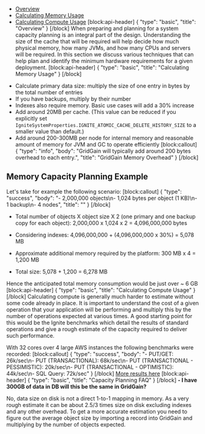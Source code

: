 * [Overview](#overview)
* [Calculating Memory Usage](#calculating-memory-usage)
* [Calculating Compute Usage](#calculating-compute-usage)
[block:api-header]
{
  "type": "basic",
  "title": "Overview"
}
[/block]
When preparing and planning for a system capacity planning is an integral part of the design. Understanding the size of the cache that will be required will help decide how much physical memory, how many JVMs, and how many CPUs and servers will be required. In this section we discuss various techniques that can help plan and identify the minimum hardware requirements for a given deployment.
[block:api-header]
{
  "type": "basic",
  "title": "Calculating Memory Usage"
}
[/block]
- Calculate primary data size: multiply the size of one entry in bytes by the total number of entries
- If you have backups, multiply by their number
- Indexes also require memory. Basic use cases will add a 30% increase
- Add around 20MB per cache. (This value can be reduced if you explicitly set `IgniteSystemProperties.IGNITE_ATOMIC_CACHE_DELETE_HISTORY_SIZE` to a smaller value than default.)
- Add around 200-300MB per node for internal memory and reasonable amount of memory for JVM and GC to operate efficiently
[block:callout]
{
  "type": "info",
  "body": "GridGain will typically add around 200 bytes overhead to each entry.",
  "title": "GridGain Memory Overhead"
}
[/block]
## Memory Capacity Planning Example

Let's take for example the following scenario:
[block:callout]
{
  "type": "success",
  "body": "- 2,000,000 objects\n- 1,024 bytes per object (1 KB)\n- 1 backup\n- 4 nodes",
  "title": ""
}
[/block]
- Total number of objects X object size X 2 (one primary and one backup copy for each object):
2,000,000 x 1,024 x 2 = 4,096,000,000 bytes

- Considering indexes:
4,096,000,000 + (4,096,000,000 x 30%) = 5,078 MB

- Approximate additional memory required by the platform:
300 MB x 4 = 1,200 MB

- Total size:
5,078 + 1,200 = 6,278 MB

Hence the anticipated total memory consumption would be just over ~ 6 GB
[block:api-header]
{
  "type": "basic",
  "title": "Calculating Compute Usage"
}
[/block]
Calculating compute is generally much harder to estimate without some code already in place. It is important to understand the cost of a given operation that your application will be performing and multiply this by the number of operations expected at various times. A good starting point for this would be the Ignite benchmarks which detail the results of standard operations and give a rough estimate of the capacity required to deliver such performance.

With 32 cores over 4 large AWS instances the following benchmarks were recorded:
[block:callout]
{
  "type": "success",
  "body": "- PUT/GET: 26k/sec\n- PUT (TRANSACTIONAL): 68k/sec\n- PUT (TRANSACTIONAL - PESSIMISTIC): 20k/sec\n- PUT (TRANSACTIONAL - OPTIMISTIC): 44k/sec\n- SQL Query: 72k/sec"
}
[/block]
[More results here](http://www.gridgain.com/resources/benchmarks/ignite-vs-hazelcast-benchmarks)
[block:api-header]
{
  "type": "basic",
  "title": "Capacity Planning FAQ"
}
[/block]
**- I have 300GB of data in DB will this be the same in GridGain?**

No, data size on disk is not a direct 1-to-1 mapping in memory. As a very rough estimate it can be about 2.5/3 times size on disk excluding indexes and any other overhead. To get a more accurate estimation you need to figure out the average object size by importing a record into GridGain and multiplying by the number of objects expected.